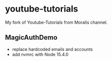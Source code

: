 # youtube-tutorials

My fork of Youtube-Tutorials from Moralis channel.

## MagicAuthDemo
* replace hardcoded emails and accounts
* add nvmrc with Node 15.4.0
